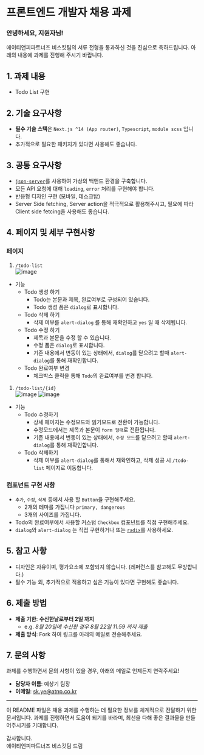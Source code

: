 # 프론트엔드 개발자 채용 과제
### 안녕하세요, 지원자님!

에이티앤피파트너즈 비스킷팀의 서류 전형을 통과하신 것을 진심으로 축하드립니다. 
아래의 내용에 과제를 진행해 주시기 바랍니다.

## 1. 과제 내용
 - Todo List 구현

## 2. 기술 요구사항
  - **필수 기술 스택**은 `Next.js ^14 (App router)`, `Typescript`, `module scss` 입니다.
  - 추가적으로 필요한 패키지가 있다면 사용해도 좋습니다.

## 3. 공통 요구사항 
- [`json-server`](https://github.com/typicode/json-server)를 사용하여 가상의 백앤드 환경을 구축합니다.
- 모든 API 요청에 대해 `loading`, `error` 처리를 구현해야 합니다.
- 반응형 디자인 구현 (모바일, 데스크탑)
- Server Side fetching, Server action을 적극적으로 활용해주시고, 필요에 따라 Client side fetcing을 사용해도 좋습니다.
  
## 4. 페이지 및 세부 구현사항
### 페이지 
1. `/todo-list`
    <br />
  ![image](https://github.com/user-attachments/assets/04e5c78e-6ca5-4a0b-847f-dc39c90e68e3)

  - 기능 
    - Todo 생성 하기
       - Todo는 본문과 제목, 완료여부로 구성되어 있습니다.
       - Todo 생성 폼은 `dialog`로 표시합니다.
    - Todo 삭제 하기
      - 삭제 여부를 `alert-dialog` 를 통해 재확인하고 `yes` 일 때 삭제됩니다.
    - Todo 수정 하기
      - 제목과 본문을 수정 할 수 있습니다.
      - 수정 폼은 `dialog`로 표시합니다.
      - 기존 내용에서 변동이 있는 상태에서, `dialog`를 닫으려고 할때  `alert-dialog`를 통해 재확인합니다.
    - Todo 완료여부 변경
      - 체크박스 클릭을 통해 `Todo`의 완료여부를 변경 합니다.
  1. `/todo-list/{id}`
      <br />
      ![image](https://github.com/user-attachments/assets/a4e453f5-1df7-4a14-a3d1-452677425ef3)
      ![image](https://github.com/user-attachments/assets/f59ffff0-e46b-4d77-8720-84884822bc56)


  - 기능
      - Todo 수정하기
        - 상세 페이지는 수정모드와 읽기모드로 전환이 가능합니다.
        - 수정모드에서는 제목과 본문이 `form 형태`로 전환됩니다.
        - 기존 내용에서 변동이 있는 상태에서, `수정 모드`를 닫으려고 할때  `alert-dialog`를 통해 재확인합니다.
      - Todo 삭제하기
        - 삭제 여부를 `alert-dialog`를 통해서 재확인하고, 삭제 성공 시 `/todo-list` 페이지로 이동합니다.
  
### 컴포넌트 구현 사항
  - `추가`, `수정`, `삭제` 등에서 사용 할 `Button`을 구현해주세요. 
    - 2개의 테마를 가집니다 `primary, dangerous`
    - 3개의 사이즈를 가집니다. 
  - Todo의 완료여부에서 사용할 커스텀 `Checkbox` 컴포넌트를 직접 구현해주세요.
  - `dialog`와 `alert-dialog` 는 직접 구현하거나 또는 [`radix`](https://www.radix-ui.com/primitives/docs/overview/introduction)를 사용하세요.


## 5. 참고 사항
  - 디자인은 자유이며, 평가요소에 포함되지 않습니다. (레퍼런스를 참고해도 무방합니다.)
  - 필수 기능 외, 추가적으로 적용하고 싶은 기능이 있다면 구현해도 좋습니다.
  
## 6. 제출 방법
- **제출 기한**: **수신한날로부터 2일 까지**
  - e.g. *8월 20일에 수신한 경우 8월 22일 11:59 까지 제출*
- **제출 방식**: Fork 하여 링크를 아래의 메일로 전송해주세요.

## 7. 문의 사항

과제를 수행하면서 문의 사항이 있을 경우, 아래의 메일로 언제든지 연락주세요!

- **담당자 이름**: 예상기 팀장
- **이메일**: sk.ye@atnp.co.kr

---

이 README 파일은 채용 과제를 수행하는 데 필요한 정보를 체계적으로 전달하기 위한 문서입니다. 과제를 진행하면서 도움이 되기를 바라며, 최선을 다해 좋은 결과물을 만들어주시기를 기대합니다.

감사합니다.  
에이티앤피파트너즈 비스킷팀 드림
